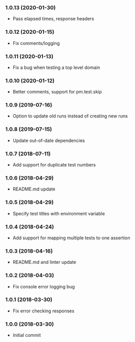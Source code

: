 ### 1.0.13 (2020-01-30)
* Pass elapsed times, response headers

### 1.0.12 (2020-01-15)

* Fix comments/logging

### 1.0.11 (2020-01-13)

* Fix a bug when testing a top level domain

### 1.0.10 (2020-01-12)

* Better comments, support for pm.test.skip

### 1.0.9 (2019-07-16)

* Option to update old runs instead of creating new runs

### 1.0.8 (2019-07-15)

* Update out-of-date dependencies

### 1.0.7 (2018-07-11)

* Add support for duplicate test numbers

### 1.0.6 (2018-04-29)

* README.md update

### 1.0.5 (2018-04-29)

* Specify test titles with environment variable

### 1.0.4 (2018-04-24)

* Add support for mapping multiple tests to one assertion

### 1.0.3 (2018-04-16)

* README.md and linter update

### 1.0.2 (2018-04-03)

* Fix console error logging bug

### 1.0.1 (2018-03-30)

* Fix error checking responses

### 1.0.0 (2018-03-30)

* Initial commit
